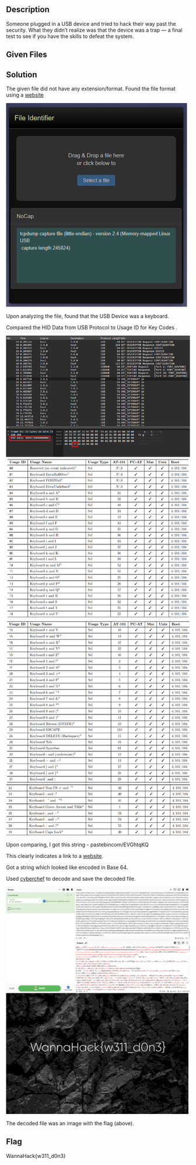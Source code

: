 ## Description
Someone plugged in a USB device and tried to hack their way past the security. What they didn’t realize was that the device was a trap — a final test to see if you have the skills to defeat the system.

## Given Files


## Solution
The given file did not have any extension/format.
Found the file format using a [website](https://www.toolsley.com/file.html)

![Image 1](./Final_Boss/20250114150442.png)

Upon analyzing the file, found that the USB Device was a keyboard.

Compared the HID Data from USB Protocol to Usage ID for Key Codes .

![Pasted image 20250114151141.png](./Final_Boss/20250114151141.png)
![Pasted image 20250114151210.png](./Final_Boss/20250114151210.png)
![Pasted image 20250114151253.png](./Final_Boss/20250114151253.png)
![Pasted image 20250114151553.png](./Final_Boss/20250114151553.png)

 Upon comparing, I got this string - pastebincom/EVGhtqKQ

This clearly indicates a link to a [website](https://pastebin.com/EVGhtqKQ).

Got a string which looked like encoded in Base 64.

Used [cyberchef](https://gchq.github.io/CyberChef/) to decode and save the decoded file.

![Pasted image 20250114152246.png](./Final_Boss/20250114152246.png)
![flag.jpg](./Final_Boss/flag.jpg)

The decoded file was an image with the flag (above).

## Flag
WannaHack{w311_d0n3}
